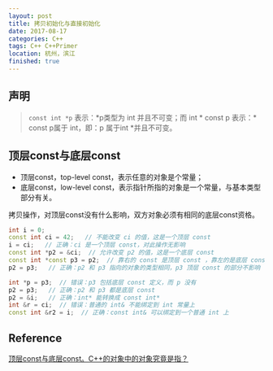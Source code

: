 ```yaml
---
layout: post
title: 拷贝初始化与直接初始化
date: 2017-08-17 
categories: C++ 
tags: C++ C++Primer
location: 杭州，滨江
finished: true
---
```


## 声明

> `const int *p` 表示：\*p类型为 int 并且不可变；而 int \* const p 表示：\* const p属于 int，即：p 属于int \*并且不可变。

## 顶层const与底层const

- 顶层const，top-level const，表示任意的对象是个常量；
- 底层const，low-level const，表示指针所指的对象是一个常量，与基本类型部分有关。

拷贝操作，对顶层const没有什么影响，双方对象必须有相同的底层const资格。

```c++
int i = 0;  
const int ci = 42;   // 不能改变 ci 的值，这是一个顶层 const  
i = ci;   // 正确：ci 是一个顶层 const，对此操作无影响  
const int *p2 = &ci;  // 允许改变 p2 的值，这是一个底层 const  
const int *const p3 = p2;  // 靠右的 const 是顶层 const ，靠左的是底层 const  
p2 = p3;   // 正确：p2 和 p3 指向的对象的类型相同，p3 顶层 const 的部分不影响  

int *p = p3;  // 错误：p3 包括底层 const 定义，而 p 没有  
p2 = p3;   // 正确：p2 和 p3 都是底层 const 
p2 = &i;   // 正确：int* 能转换成 const int*  
int &r = ci;  // 错误：普通的 int& 不能绑定到 int 常量上  
const int &r2 = i;  // 正确：const int& 可以绑定到一个普通 int 上 
```
## Reference

[顶层const与底层const。C++的对象中的对象究竟是指？](https://www.zhihu.com/question/24785843)